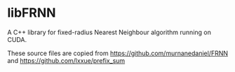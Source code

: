 # libFRNN

A C++ library for fixed-radius Nearest Neighbour algorithm running on CUDA.


These source files are copied from https://github.com/murnanedaniel/FRNN
and https://github.com/lxxue/prefix_sum
